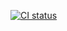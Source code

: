 [![CI status](https://github.com/mp4096/git-achievements/workflows/CI/badge.svg)](https://github.com/mp4096/git-achievements)
